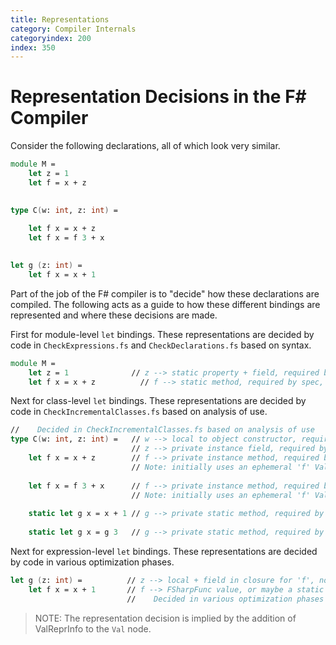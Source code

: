 ```yaml
---
title: Representations
category: Compiler Internals
categoryindex: 200
index: 350
---
```

# Representation Decisions in the F# Compiler

Consider the following declarations, all of which look very similar.

```fsharp
module M = 
    let z = 1                   
    let f = x + z               
                                

type C(w: int, z: int) =        
                                
    let f x = x + z             
    let f x = f 3 + x           
                                

let g (z: int) =                
    let f x = x + 1             
```
Part of the job of the F# compiler is to "decide" how these declarations are compiled. The following acts as a guide to how these different bindings are represented and where these decisions are made.

First for module-level `let` bindings. These representations are decided by code in `CheckExpressions.fs` and `CheckDeclarations.fs` based on syntax. 

```fsharp
module M = 
    let z = 1              // z --> static property + field, required by spec, compiled name mandated
    let f x = x + z          // f --> static method, required by spec, compiled name mandated
```

Next for class-level `let` bindings.  These representations are decided by code in `CheckIncrementalClasses.fs` based on analysis of use. 
```fsharp
//    Decided in CheckIncrementalClasses.fs based on analysis of use
type C(w: int, z: int) =   // w --> local to object constructor, required by spec
                           // z --> private instance field, required by spec
    let f x = x + z        // f --> private instance method, required by spec, compiled name not mandated
                           // Note: initially uses an ephemeral 'f' Val then creates a member Val with compiled name
                           
    let f x = f 3 + x      // f --> private instance method, required by spec, compiled name not mandated
                           // Note: initially uses an ephemeral 'f' Val then creates a member Val with compiled name
                           
    static let g x = x + 1 // g --> private static method, required by spec, compiled name not mandated, initially uses an ephemeral 'g' Val then creates a member Val with compiled name
    
    static let g x = g 3   // g --> private static method, required by spec, compiled name not mandated, initially uses an ephemeral 'g' Val then creates a member Val with compiled name
```
Next for expression-level `let` bindings.  These representations are decided by code in various optimization phases.
```fsharp
let g (z: int) =          // z --> local + field in closure for 'f', not mandated
    let f x = x + 1       // f --> FSharpFunc value, or maybe a static method, not mandated 
                          //    Decided in various optimization phases
```

> NOTE: The representation decision is implied by the addition of ValReprInfo to the `Val` node.
